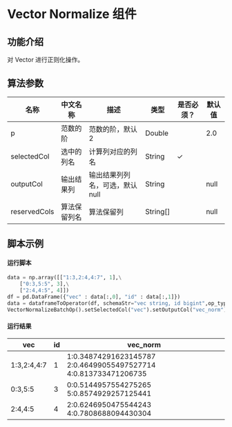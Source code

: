 # Vector Normalize 组件

## 功能介绍
对 Vector 进行正则化操作。

## 算法参数

<!-- This is the start of auto-generated parameter info -->
<!-- DO NOT EDIT THIS PART!!! -->
| 名称 | 中文名称 | 描述 | 类型 | 是否必须？ | 默认值 |
| --- | --- | --- | --- | --- | --- |
| p | 范数的阶 | 范数的阶，默认2 | Double |  | 2.0 |
| selectedCol | 选中的列名 | 计算列对应的列名 | String | ✓ |  |
| outputCol | 输出结果列 | 输出结果列列名，可选，默认null | String |  | null |
| reservedCols | 算法保留列名 | 算法保留列 | String[] |  | null |<!-- This is the end of auto-generated parameter info -->


## 脚本示例

#### 运行脚本
``` python
data = np.array([["1:3,2:4,4:7", 1],\
    ["0:3,5:5", 3],\
    ["2:4,4:5", 4]])
df = pd.DataFrame({"vec" : data[:,0], "id" : data[:,1]})
data = dataframeToOperator(df, schemaStr="vec string, id bigint",op_type="batch")
VectorNormalizeBatchOp().setSelectedCol("vec").setOutputCol("vec_norm").linkFrom(data).collectToDataframe()
```
#### 运行结果


| vec         | id   | vec_norm                                 |
| ----------- | ---- | ---------------------------------------- |
| 1:3,2:4,4:7 | 1    | 1:0.34874291623145787 2:0.46499055497527714 4:0.813733471206735 |
| 0:3,5:5     | 3    | 0:0.5144957554275265 5:0.8574929257125441 |
| 2:4,4:5     | 4    | 2:0.6246950475544243 4:0.7808688094430304 |

